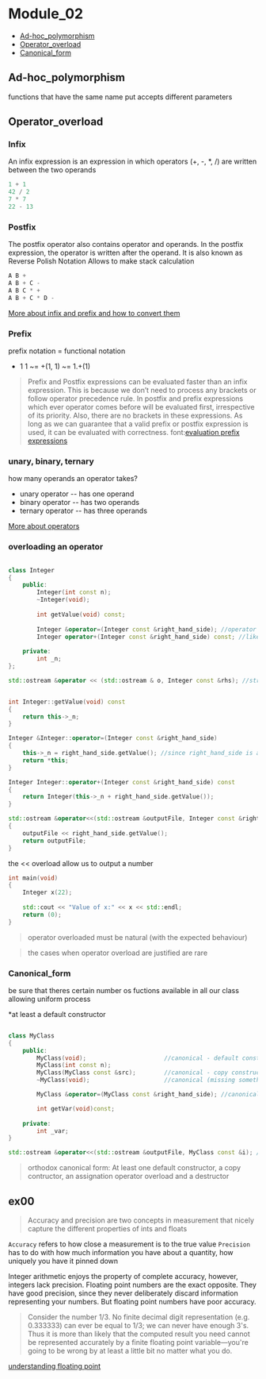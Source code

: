 # Module_02

* [Ad-hoc_polymorphism](#Ad-hoc_polymorphism)
* [Operator_overload](#Operator_overload)
* [Canonical_form](#Canonical_form)

## Ad-hoc_polymorphism

functions that have the same name put accepts different parameters

## Operator_overload

### Infix

An infix expression is an expression in which operators (+, -, *, /) are written between the two operands

```cpp
1 + 1
42 / 2
7 * 7
22 - 13
```

### Postfix

The postfix operator also contains operator and operands. In the postfix expression, the operator is written after the operand. It is also known as Reverse Polish Notation
Allows to make stack calculation

```cpp
A B +
A B + C -
A B C * +
A B + C * D -
```

[More about infix and prefix and how to convert them](https://www.javatpoint.com/program-to-convert-infix-to-postfix-expression-in-cpp-using-the-stack-data-structure)

### Prefix

prefix notation = functional notation

+ 1 1 ~= +(1, 1) ~= 1.+(1)

>Prefix and Postfix expressions can be evaluated faster than an infix expression. This is because we don’t need to process any brackets or follow operator precedence rule. In postfix and prefix expressions which ever operator comes before will be evaluated first, irrespective of its priority. Also, there are no brackets in these expressions. As long as we can guarantee that a valid prefix or postfix expression is used, it can be evaluated with correctness.
font:[evaluation prefix expressions](https://www.geeksforgeeks.org/evaluation-prefix-expressions/)

### unary, binary, ternary

how many operands an operator takes?

* unary operator -- has one operand
* binary operator -- has two operands
* ternary operator -- has three operands

[More about operators](https://www.cs.fsu.edu/~myers/c++/notes/basics2.html)

### overloading an operator

```cpp

class Integer
{
	public:
		Integer(int const n);
		~Integer(void);
		
		int	getValue(void) const;
		
		Integer	&operator=(Integer const &right_hand_side); //operator is a key word that allow us to make operator overload. Cannot be void to allow operations like a = b = c = d;
		Integer	operator+(Integer const &right_hand_side) const; //like teh above func, here we have two arguments, hence the class instance is always passed as parameter too. If we want to overload an unary operator, no arguments will be needed. This is const cause we are not changing any of the two operand (the current instance is never changed)
	
	private:
		int _n;
};

std::ostream &operator << (std::ostream & o, Integer const &rhs); //stream redirector operator overload

```

```cpp

int Integer::getValue(void) const
{
	return this->_n;
}

Integer &Integer::operator=(Integer const &right_hand_side)
{
	this->_n = right_hand_side.getValue(); //since right_hand_side is an instage from class Integer
	return *this;
}

Integer Integer::operator+(Integer const &right_hand_side) const
{
	return Integer(this->_n + right_hand_side.getValue());
}

std::ostream &operator<<(std::ostream &outputFile, Integer const &right_hand_side)
{
	outputFile << right_hand_side.getValue();
	return outputFile;
}

```

the << overload allow us to output a number

```cpp
int main(void)
{
	Integer x(22);
	
	std::cout << "Value of x:" << x << std::endl;
	return (0);
}

```

>operator overloaded must be natural (with the expected behaviour)

>the cases when operator overload are justified are rare

### Canonical_form

be sure that theres certain number os fuctions available in all our class allowing uniform process

*at least a default constructor

```cpp

class MyClass
{
	public:
		MyClass(void);						//canonical - default constructor
		MyClass(int const n);
		MyClass(MyClass const &src);		//canonical - copy constructor, to make copys of the instance, receiving an instance as parameter MyClass instance2(instance1)
		~MyClass(void);						//canonical (missing something we will learn in the nexts lists)

		MyClass	&operator=(MyClass const &right_hand_side);	//canonical to assign values between instances, like instance3 = instance1

		int	getVar(void)const;
	
	private:
		int _var;
}

std::ostream &operator<<(std::ostream &outputFile, MyClass const &i); //not canonical but very commom and recomended
```

> orthodox canonical form: At least one default constructor, a copy contructor, an assignation operator overload and a destructor

## ex00

>Accuracy and precision are two concepts in measurement that nicely capture the different properties of ints and floats

`Accuracy` refers to how close a measurement is to the true value
`Precision` has to do with how much information you have about a quantity, how uniquely you have it pinned down

Integer arithmetic enjoys the property of complete accuracy, however, integers lack precision.
Floating point numbers are the exact opposite. They have good precision, since they never deliberately discard information representing your numbers. But floating point numbers have poor accuracy.

>Consider the number 1/3. No finite decimal digit representation (e.g. 0.333333) can ever be equal to 1/3; we can never have enough 3's. Thus it is more than likely that the computed result you need cannot be represented accurately by a finite floating point variable—you're going to be wrong by at least a little bit no matter what you do.

[understanding floating point](https://www.cprogramming.com/tutorial/floating_point/understanding_floating_point.html)
